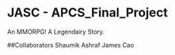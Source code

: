 # JASC - APCS_Final_Project
An MMORPG! A Legendairy Story. 

##Collaborators
Shaumik Ashraf
James Cao
